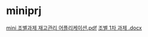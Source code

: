 # miniprj

[mini 조별과제 재고관리 어플리케이션.pdf](https://github.com/gaekobalding/miniprj/files/14881980/2.pdf)
[조별 1차 과제 .docx](https://github.com/gaekobalding/miniprj/files/14881982/1.2._.1.docx)
